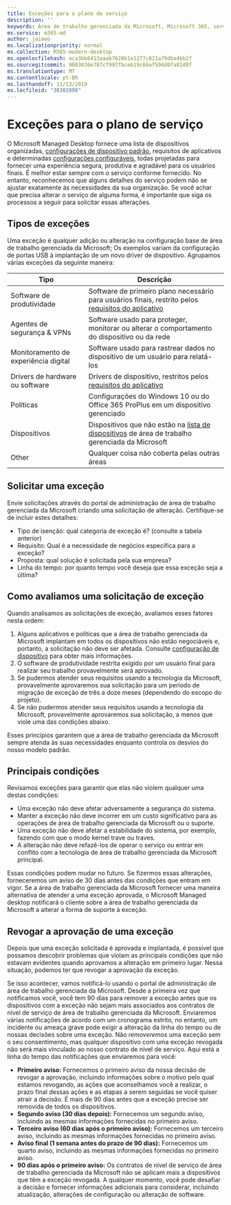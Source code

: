 ```yaml
---
title: Exceções para o plano de serviço
description: ''
keywords: Área de trabalho gerenciada da Microsoft, Microsoft 365, serviço, documentação
ms.service: m365-md
author: jaimeo
ms.localizationpriority: normal
ms.collection: M365-modern-desktop
ms.openlocfilehash: aca3bb6413aaab7620b1e1277c821a79dba4bb2f
ms.sourcegitcommit: 9083036e787cf997fbceb19c66af594d0fa81d0f
ms.translationtype: MT
ms.contentlocale: pt-BR
ms.lasthandoff: 11/13/2019
ms.locfileid: "38302898"
---
```

# <a name="exceptions-to-the-service-plan"></a>Exceções para o plano de serviço

O Microsoft Managed Desktop fornece uma lista de dispositivos organizadas, [configurações de dispositivo padrão](device-policies.md), requisitos de aplicativos e determinadas [configurações configuráveis](../working-with-managed-desktop/config-setting-overview.md), todas projetadas para fornecer uma experiência segura, produtiva e agradável para os usuários finais. É melhor estar sempre com o serviço conforme fornecido. No entanto, reconhecemos que alguns detalhes do serviço podem não se ajustar exatamente às necessidades da sua organização. Se você achar que precisa alterar o serviço de alguma forma, é importante que siga os processos a seguir para solicitar essas alterações.
 
## <a name="types-of-exceptions"></a>Tipos de exceções

Uma exceção é qualquer adição ou alteração na configuração base de área de trabalho gerenciada da Microsoft; Os exemplos variam da configuração de portas USB à implantação de um novo driver de dispositivo. Agrupamos várias exceções da seguinte maneira:

|Tipo  |Descrição  |
|---------|---------|
|Software de produtividade     |  Software de primeiro plano necessário para usuários finais, restrito pelos [requisitos do aplicativo](mmd-app-requirements.md)       |
|Agentes de segurança & VPNs     |  Software usado para proteger, monitorar ou alterar o comportamento do dispositivo ou da rede       |
|Monitoramento de experiência digital     |  Software usado para rastrear dados no dispositivo de um usuário para relatá-los       |
|Drivers de hardware ou software     |   Drivers de dispositivo, restritos pelos [requisitos do aplicativo](mmd-app-requirements.md)      |
|Políticas     | Configurações do Windows 10 ou do Office 365 ProPlus em um dispositivo gerenciado        |
|Dispositivos     | Dispositivos que não estão na [lista de dispositivos](device-list.md) de área de trabalho gerenciada da Microsoft        |
|Other     |  Qualquer coisa não coberta pelas outras áreas       |
 
## <a name="request-an-exception"></a>Solicitar uma exceção

Envie solicitações através do portal de administração de área de trabalho gerenciada da Microsoft criando uma solicitação de alteração. Certifique-se de incluir estes detalhes:

-   Tipo de isenção: qual categoria de exceção é? (consulte a tabela anterior)
-   Requisito: Qual é a necessidade de negócios específica para a exceção?
-   Proposta: qual solução é solicitada pela sua empresa?
-   Linha do tempo: por quanto tempo você deseja que essa exceção seja a última? 

## <a name="how-we-assess-an-exception-request"></a>Como avaliamos uma solicitação de exceção

Quando analisamos as solicitações de exceção, avaliamos esses fatores nesta ordem:
 
1.  Alguns aplicativos e políticas que a área de trabalho gerenciada da Microsoft implantam em todos os dispositivos não estão negociáveis e, portanto, a solicitação não deve ser afetada. Consulte [configuração de dispositivo](device-policies.md) para obter mais informações.
2.  O software de produtividade restrita exigido por um usuário final para realizar seu trabalho provavelmente será aprovado. 
3.  Se pudermos atender seus requisitos usando a tecnologia da Microsoft, provavelmente aprovaremos sua solicitação para um período de migração de exceção de três a doze meses (dependendo do escopo do projeto).
4.  Se não pudermos atender seus requisitos usando a tecnologia da Microsoft, provavelmente aprovaremos sua solicitação, a menos que viole uma das condições abaixo.  

Esses princípios garantem que a área de trabalho gerenciada da Microsoft sempre atenda às suas necessidades enquanto controla os desvios do nosso modelo padrão. 

## <a name="key-conditions"></a>Principais condições

Revisamos exceções para garantir que elas não violem qualquer uma destas condições:

-   Uma exceção não deve afetar adversamente a segurança do sistema. 
-   Manter a exceção não deve incorrer em um custo significativo para as operações de área de trabalho gerenciada da Microsoft ou o suporte.
-   Uma exceção não deve afetar a estabilidade do sistema, por exemplo, fazendo com que o modo kernel trave ou traves.
-   A alteração não deve refazê-los de operar o serviço ou entrar em conflito com a tecnologia de área de trabalho gerenciada da Microsoft principal.

Essas condições podem mudar no futuro. Se fizermos essas alterações, forneceremos um aviso de 30 dias antes das condições que entram em vigor.  Se a área de trabalho gerenciada da Microsoft fornecer uma maneira alternativa de atender a uma exceção aprovada, o Microsoft Managed desktop notificará o cliente sobre a área de trabalho gerenciada da Microsoft a alterar a forma de suporte à exceção. 

## <a name="revoking-approval-for-an-exception"></a>Revogar a aprovação de uma exceção

Depois que uma exceção solicitada é aprovada e implantada, é possível que possamos descobrir problemas que violam as principais condições que não estavam evidentes quando aprovamos a alteração em primeiro lugar. Nessa situação, podemos ter que revogar a aprovação da exceção.
 
Se isso acontecer, vamos notificá-lo usando o portal de administração de área de trabalho gerenciada da Microsoft. Desde a primeira vez que notificamos você, você tem 90 dias para remover a exceção antes que os dispositivos com a exceção não sejam mais associados aos contratos de nível de serviço de área de trabalho gerenciada da Microsoft. Enviaremos várias notificações de acordo com um cronograma estrito, no entanto, um incidente ou ameaça grave pode exigir a alteração da linha do tempo ou de nossas decisões sobre uma exceção. Não *removeremos* uma exceção sem o seu consentimento, mas qualquer dispositivo com uma exceção revogada não será mais vinculado ao nosso contrato de nível de serviço. Aqui está a linha do tempo das notificações que enviaremos para você:

- **Primeiro aviso:** Fornecemos o primeiro aviso da nossa decisão de revogar a aprovação, incluindo informações sobre o motivo pelo qual estamos revogando, as ações que aconselhamos você a realizar, o prazo final dessas ações e as etapas a serem seguidas se você quiser atrair a decisão. É mais de 90 dias antes que a exceção precise ser removida de todos os dispositivos. 
- **Segundo aviso (30 dias depois):** Fornecemos um segundo aviso, incluindo as mesmas informações fornecidas no primeiro aviso. 
- **Terceiro aviso (60 dias após o primeiro aviso):** Fornecemos um terceiro aviso, incluindo as mesmas informações fornecidas no primeiro aviso. 
- **Aviso final (1 semana antes do prazo de 90 dias):** Fornecemos um quarto aviso, incluindo as mesmas informações fornecidas no primeiro aviso.
- **90 dias após o primeiro aviso:** Os contratos de nível de serviço de área de trabalho gerenciada da Microsoft não se aplicam mais a dispositivos que têm a exceção revogada. A qualquer momento, você pode desafiar a decisão e fornecer informações adicionais para considerar, incluindo atualização, alterações de configuração ou alteração de software. 


